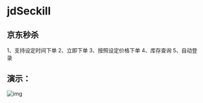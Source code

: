 # jdSeckill
## 京东秒杀
1、支持设定时间下单
2、立即下单
3、按照设定价格下单
4、库存查询
5、自动登录

## 演示：
![img](https://github.com/chzeze/wetchat_brain/blob/master/show.gif) 
